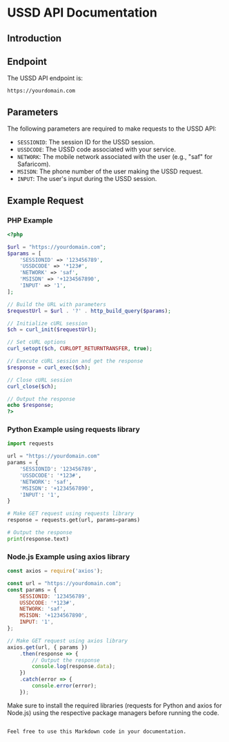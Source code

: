 

# USSD API Documentation

## Introduction


## Endpoint

The USSD API endpoint is:
```
https://yourdomain.com
```

## Parameters

The following parameters are required to make requests to the USSD API:

- `SESSIONID`: The session ID for the USSD session.
- `USSDCODE`: The USSD code associated with your service.
- `NETWORK`: The mobile network associated with the user (e.g., "saf" for Safaricom).
- `MSISDN`: The phone number of the user making the USSD request.
- `INPUT`: The user's input during the USSD session.

## Example Request

### PHP Example

```php
<?php

$url = "https://yourdomain.com";
$params = [
    'SESSIONID' => '123456789',
    'USSDCODE' => '*123#',
    'NETWORK' => 'saf',
    'MSISDN' => '+1234567890',
    'INPUT' => '1',
];

// Build the URL with parameters
$requestUrl = $url . '?' . http_build_query($params);

// Initialize cURL session
$ch = curl_init($requestUrl);

// Set cURL options
curl_setopt($ch, CURLOPT_RETURNTRANSFER, true);

// Execute cURL session and get the response
$response = curl_exec($ch);

// Close cURL session
curl_close($ch);

// Output the response
echo $response;
?>
```

### Python Example using requests library

```python
import requests

url = "https://yourdomain.com"
params = {
    'SESSIONID': '123456789',
    'USSDCODE': '*123#',
    'NETWORK': 'saf',
    'MSISDN': '+1234567890',
    'INPUT': '1',
}

# Make GET request using requests library
response = requests.get(url, params=params)

# Output the response
print(response.text)
```

### Node.js Example using axios library

```javascript
const axios = require('axios');

const url = "https://yourdomain.com";
const params = {
    SESSIONID: '123456789',
    USSDCODE: '*123#',
    NETWORK: 'saf',
    MSISDN: '+1234567890',
    INPUT: '1',
};

// Make GET request using axios library
axios.get(url, { params })
    .then(response => {
        // Output the response
        console.log(response.data);
    })
    .catch(error => {
        console.error(error);
    });
```

Make sure to install the required libraries (requests for Python and axios for Node.js) using the respective package managers before running the code.
```

Feel free to use this Markdown code in your documentation.
